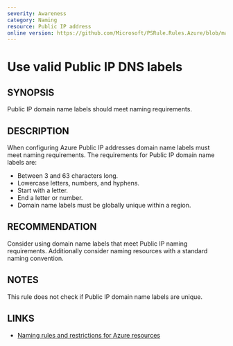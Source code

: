 ```yaml
---
severity: Awareness
category: Naming
resource: Public IP address
online version: https://github.com/Microsoft/PSRule.Rules.Azure/blob/master/docs/rules/en/Azure.PublicIP.DNSLabel.md
---
```


# Use valid Public IP DNS labels

## SYNOPSIS

Public IP domain name labels should meet naming requirements.

## DESCRIPTION

When configuring Azure Public IP addresses domain name labels must meet naming requirements.
The requirements for Public IP domain name labels are:

- Between 3 and 63 characters long.
- Lowercase letters, numbers, and hyphens.
- Start with a letter.
- End a letter or number.
- Domain name labels must be globally unique within a region.

## RECOMMENDATION

Consider using domain name labels that meet Public IP naming requirements.
Additionally consider naming resources with a standard naming convention.

## NOTES

This rule does not check if Public IP domain name labels are unique.

## LINKS

- [Naming rules and restrictions for Azure resources](https://docs.microsoft.com/en-us/azure/azure-resource-manager/management/resource-name-rules)
